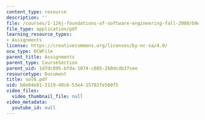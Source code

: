 ```yaml
---
content_type: resource
description: ''
file: /courses/1-124j-foundations-of-software-engineering-fall-2000/b0e04e81211940c653e415702fe560f5_sol6.pdf
file_type: application/pdf
learning_resource_types:
- Assignments
license: https://creativecommons.org/licenses/by-nc-sa/4.0/
ocw_type: OCWFile
parent_title: Assignments
parent_type: CourseSection
parent_uid: 1d7dc895-bfda-1074-c805-2b0dcdb37cee
resourcetype: Document
title: sol6.pdf
uid: b0e04e81-2119-40c6-53e4-15702fe560f5
video_files:
  video_thumbnail_file: null
video_metadata:
  youtube_id: null
---
```

